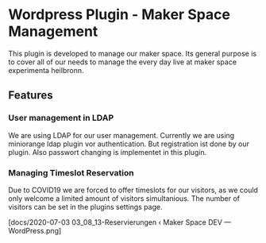 # Wordpress Plugin - Maker Space Management

This plugin is developed to manage our maker space. Its general purpose is to cover all of our needs to manage the every day live at maker space experimenta heilbronn.

## Features

### User management in LDAP

We are using LDAP for our user management. Currently we are using miniorange ldap plugin vor authentication. But registration ist done by our plugin.
Also passwort changing is implementet in this plugin.

### Managing Timeslot Reservation

Due to COVID19 we are forced to offer timeslots for our visitors, as we could only welcome a limited amount of visitors simultanious. The number of visitors can be set in the plugins settings page.

[docs/2020-07-03 03_08_13-Reservierungen ‹ Maker Space DEV — WordPress.png]